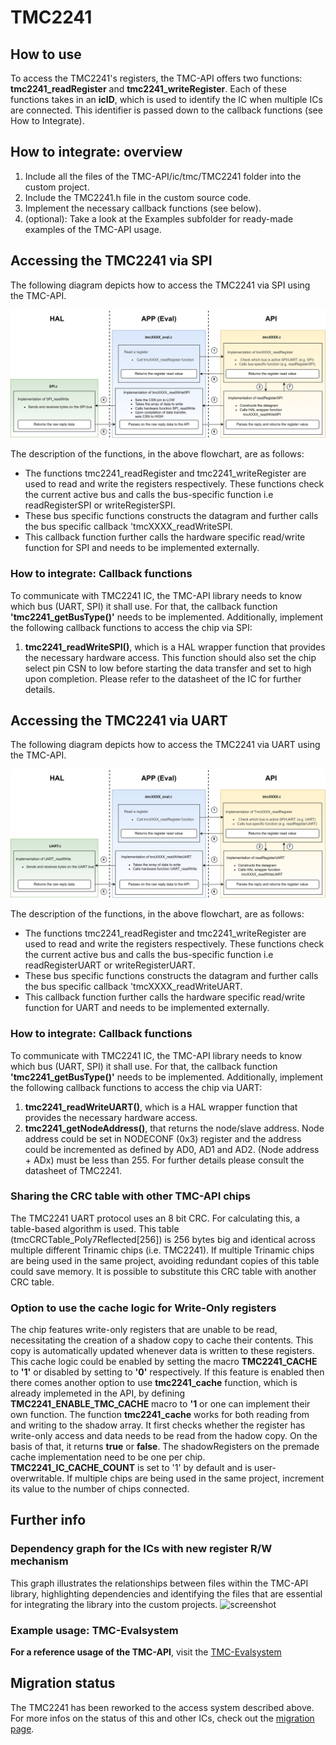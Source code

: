 # TMC2241


## How to use

To access the TMC2241's registers, the TMC-API offers two functions: **tmc2241_readRegister** and **tmc2241_writeRegister**.
Each of these functions takes in an **icID**, which is used to identify the IC when multiple ICs are connected. This identifier is passed down to the callback functions (see How to Integrate).

## How to integrate: overview

1. Include all the files of the TMC-API/ic/tmc/TMC2241 folder into the custom project.
2. Include the TMC2241.h file in the custom source code.
3. Implement the necessary callback functions (see below).
4. (optional): Take a look at the Examples subfolder for ready-made examples of the TMC-API usage.

## Accessing the TMC2241 via SPI
The following diagram depicts how to access the TMC2241 via SPI using the TMC-API.

![screenshot](registercall_hierarchy_flowchar_SPI.png)

The description of the functions, in the above flowchart, are as follows:
- The functions tmc2241_readRegister and tmc2241_writeRegister are used to read and write the registers respectively. These functions check the current active bus and calls the bus-specific function i.e readRegisterSPI or writeRegisterSPI.
- These bus specific functions constructs the datagram and further calls the bus specific callback 'tmcXXXX_readWriteSPI.
- This callback function further calls the hardware specific read/write function for SPI and needs to be implemented externally.

### How to integrate: Callback functions
To communicate with TMC2241 IC, the TMC-API library needs to know which bus (UART, SPI) it shall use. For that, the callback function **'tmc2241_getBusType()'** needs to be implemented.
Additionally, implement the following callback functions to access the chip via SPI:
1. **tmc2241_readWriteSPI()**, which is a HAL wrapper function that provides the necessary hardware access. This function should also set the chip select pin CSN to low before starting the data transfer and set to high upon completion. Please refer to the datasheet of the IC for further details.

## Accessing the TMC2241 via UART
The following diagram depicts how to access the TMC2241 via UART using the TMC-API.

![screenshot](registercall_hierarchy_flowchar_UART.png)

The description of the functions, in the above flowchart, are as follows:
- The functions tmc2241_readRegister and tmc2241_writeRegister are used to read and write the registers respectively. These functions check the current active bus and calls the bus-specific function i.e readRegisterUART or writeRegisterUART.
- These bus specific functions constructs the datagram and further calls the bus specific callback 'tmcXXXX_readWriteUART.
- This callback function further calls the hardware specific read/write function for UART and needs to be implemented externally.

### How to integrate: Callback functions
To communicate with TMC2241 IC, the TMC-API library needs to know which bus (UART, SPI) it shall use. For that, the callback function **'tmc2241_getBusType()'** needs to be implemented.
Additionally, implement the following callback functions to access the chip via UART:
1. **tmc2241_readWriteUART()**, which is a HAL wrapper function that provides the necessary hardware access.
2. **tmc2241_getNodeAddress()**, that returns the node/slave address. Node address could be set in NODECONF (0x3) register and the address could be incremented as defined by AD0, AD1 and AD2. (Node address + ADx) must be less than 255. For further details please consult the datasheet of TMC2241.

### Sharing the CRC table with other TMC-API chips
The TMC2241 UART protocol uses an 8 bit CRC. For calculating this, a table-based algorithm is used. This table (tmcCRCTable_Poly7Reflected[256]) is 256 bytes big and identical across multiple different Trinamic chips (i.e. TMC2241).
If multiple Trinamic chips are being used in the same project, avoiding redundant copies of this table could save memory. It is possible to substitute this CRC table with another CRC table.

### Option to use the cache logic for Write-Only registers
The chip features write-only registers that are unable to be read, necessitating the creation of a shadow copy to cache their contents. This copy is automatically updated whenever data is written to these registers. This cache logic could be enabled by setting the macro **TMC2241_CACHE** to **'1'** or disabled by setting to **'0'** respectively. If this feature is enabled then there comes another option to use **tmc2241_cache** function, which is already implemeted in the API, by defining **TMC2241_ENABLE_TMC_CACHE** macro to **'1** or one can implement their own function. The function **tmc2241_cache** works for both reading from and writing to the shadow array. It first checks whether the register has write-only access and data needs to be read from the hadow copy. On the basis of that, it returns **true** or **false**. The shadowRegisters on the premade cache implementation need to be one per chip. **TMC2241_IC_CACHE_COUNT** is set to '1' by default and is user-overwritable. If multiple chips are being used in the same project, increment its value to the number of chips connected.

## Further info
### Dependency graph for the ICs with new register R/W mechanism
This graph illustrates the relationships between files within the TMC-API library, highlighting dependencies and identifying the files that are essential for integrating the library into the custom projects.
![screenshot](uml-tmc-api.png)

### Example usage: TMC-Evalsystem
**For a reference usage of the TMC-API**, visit the [TMC-Evalsystem](https://github.com/analogdevicesinc/TMC-EvalSystem)

## Migration status
The TMC2241 has been reworked to the access system described above. For more infos on the status of this and other ICs, check out the [migration page](https://github.com/analogdevicesinc/TMC-API/issues/53).